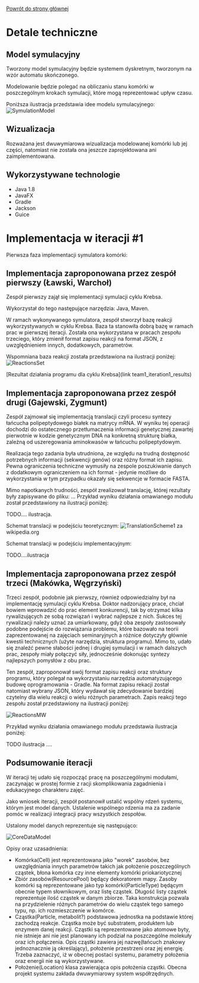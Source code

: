 [Powrót do strony głównej](index)
# Detale techniczne

## Model symulacyjny

Tworzony model symulacyjny będzie systemem dyskretnym, tworzonym na wzór automatu skończonego.

Modelowanie będzie polegać na obliczaniu stanu komórki w poszczególnym krokach symulacji, które mogą reprezentować upływ czasu.

Poniższa ilustracja przedstawia idee modelu symulacyjnego:
![SymulationModel](img/ModelVisualization.jpg "SymulationModel")


## Wizualizacja

Rozważana jest dwuwymiarowa wizualizacja modelowanej komórki lub jej części, natomiast nie została ona jeszcze zaprojektowana ani zaimplementowana.


## Wykorzystywane technologie

- Java 1.8
- JavaFX
- Gradle
- Jackson
- Guice


# Implementacja w iteracji #1

Pierwsza faza implementacji symulatora komórki:

## Implementacja zaproponowana przez zespół pierwszy (Ławski, Warchoł)

Zespół pierwszy zajął się implementacji symulacji cyklu Krebsa. 

Wykorzystał do tego następujące narzędzia: Java, Maven. 

W ramach wykonywanego symulatora, zespół stworzył bazę reakcji wykorzystywanych w cyklu Krebsa. Baza ta stanowiła dobrą bazę w ramach prac w pierwszej iteracji. 
Została ona wykorzystana w pracach zespołu trzeciego, który zmienił format zapisu reakcji na format JSON, z uwzględnieniem innych, dodatkowych, parametrów.

Wspomniana baza reakcji została przedstawiona na ilustracji poniżej: 
![ReactionsSet](img/ReactionsSet.png "ReactionsSet")

[Rezultat działania programu dla cyklu Krebsa](link team1_iteration1_results)


## Implementacja zaproponowana przez zespół drugi (Gajewski, Zygmunt)

Zespół zajmował się implementacją translacji czyli procesu syntezy łańcucha polipeptydowego białek na matrycy mRNA. W wyniku tej operacji dochodzi do ostatecznego przetłumaczenia informacji genetycznej
zawartej pierwotnie w kodzie genetycznym DNA na konkretną strukturę białka, zależną od uszeregowania aminokwasów w łańcuchu polipeptydowym. 

Realizacja tego zadania była utrudniona, ze względu na trudną dostępność potrzebnych informacji (sekwencji genów) oraz różny format ich zapisu. 
Pewna ograniczenia techniczne wymusiły na zespole poszukiwanie danych z dodatkowym ograniczeniem na ich format - jedynie możliwe do wykorzystania w tym przypadku okazały się sekwencje w formacie FASTA. 

Mimo napotkanych trudności, zespół zrealizował translację, której rezultaty były zapisywane do pliku: ... 
Przykład wyniku działania omawianego modułu został przedstawiony na ilustracji poniżej:

TODO.... ilustracja.


Schemat translacji w podejściu teoretycznym:
![TranslationScheme1](img/TranslationScheme1.png "TranslationScheme1")
za wikipedia.org


Schemat translacji w podejściu implementacyjnym: 

TODO....ilustracja

## Implementacja zaproponowana przez zespół trzeci (Makówka, Węgrzyński)

Trzeci zespół, podobnie jak pierwszy, również odpowiedzialny był na implementację symulacji cyklu Krebsa. Doktor nadzorujący prace, chciał bowiem wprowadzić do prac element konkurencji, tak by otrzymać kilka rywalizujących ze sobą rozwiązań i wybrać najlepsze z nich. 
Sukces tej rywalizacji należy uznać za umiarkowany, gdyż oba zespoły zastosowały podobne podejście do rozwiązania problemu, które bazowało na teorii zaprezentowanej na zajęciach seminaryjnych a różnice dotyczyły głównie kwestii technicznych (użyte narzędzia, struktura programu). 
Mimo to, udało się znaleźć pewne słabości jednej i drugiej symulacji i w ramach dalszych prac, zespoły miały połączyć siły, jednocześnie dokonując syntezy najlepszych pomysłów z obu prac. 

Ten zespół, zaproponował swój format zapisu reakcji oraz struktury programu, który polegał na wykorzystaniu narzędzia automatyzującego budowę oprogramowania - Gradle. Na format zapisu rekacji został natomiast wybrany JSON, który wydawał się zdecydowanie bardziej czytelny dla wielu reakcji o wielu różnych parametrach. 
Zapis reakcji tego zespołu został przedstawiony na ilustracji poniżej:

![ReactionsMW](img/ReactionsMW.png "ReactionsMW")

Przykład wyniku działania omawianego modułu przedstawia ilustracja poniżej:

TODO ilustracja .... 

## Podsumowanie iteracji

W iteracji tej udało się rozpocząć pracę na poszczególnymi modułami, zaczynając w prostej formie z racji skomplikowania zagadnienia i edukacyjnego charakteru zajęć.

Jako wniosek iteracji, zespół postanowił ustalić wspólny rdzeń systemu, którym jest model danych. 
Ustalenie wspólnego rdzenia ma za zadanie pomóc w realizacji integracji pracy wszystkich zespołów.

Ustalony model danych reprezentuje się następująco:

![CoreDataModel](img/CoreDataModel.jpg "CoreDataModel")

Opisy oraz uzasadnienia:
- Komórka(Cell) jest reprezentowana jako "worek" zasobów, bez uwzględniania innych parametrów takich jak położenie poszczególnych cząstek, błona komórka czy inne elementy komórki priokariotycznej
- Zbiór zasobów(ResourcePool) będący dekoratorem mapy. Zasoby komórki są reprezentowane jako typ komórki(ParticleType) będącym obecnie typem słownikowym, oraz listę cząstek.
Długość listy cząstek reprezentuje ilość cząstek w danym zbiorze. Taka konstrukcja pozwala na przydzielenie różnych parametrów do wielu cząstek tego samego typu, np. ich rozmieszczenie w komórce.
- Cząstka(Particle, metabolit?) podstawowa jednostka na podstawie której zachodzą reakcje. Cząstka może być substratem, produktem lub enzymem danej reakcji.
 Cząstki są reprezentowane jako atomowe byty, nie istnieje ani nie jest planowany ich podział na poszczególne molekuły oraz ich połączenia.
 Opis cząstki zawiera jej nazwę(łańcuch znakowy jednoznacznie ją określający), położenie przestrzeni oraz jej energię.
 Trzeba zaznaczyć, iż w obecnej postaci systemu, parametry położenia oraz energii nie są wykorzystywane.
- Położenie(Location) klasa zawierająca opis położenia cząstki. Obecna projekt systemu zakłada dwuwymiarowy system współrzędnych.
